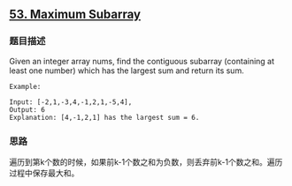 ## [53. Maximum Subarray](https://leetcode-cn.com/problems/maximum-subarray/)

### 题目描述

Given an integer array nums, find the contiguous subarray (containing at least one number) which has the largest sum and return its sum.

```
Example:

Input: [-2,1,-3,4,-1,2,1,-5,4],
Output: 6
Explanation: [4,-1,2,1] has the largest sum = 6.
```

### 思路

遍历到第k个数的时候，如果前k-1个数之和为负数，则丢弃前k-1个数之和。遍历过程中保存最大和。